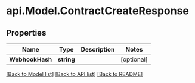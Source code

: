 # api.Model.ContractCreateResponse

## Properties

Name | Type | Description | Notes
------------ | ------------- | ------------- | -------------
**WebhookHash** | **string** |  | [optional] 

[[Back to Model list]](../README.md#documentation-for-models) [[Back to API list]](../README.md#documentation-for-api-endpoints) [[Back to README]](../README.md)

